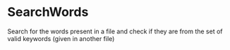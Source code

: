 # SearchWords
Search for the words present in a file and check if they are from the set of  valid keywords (given in another file)
